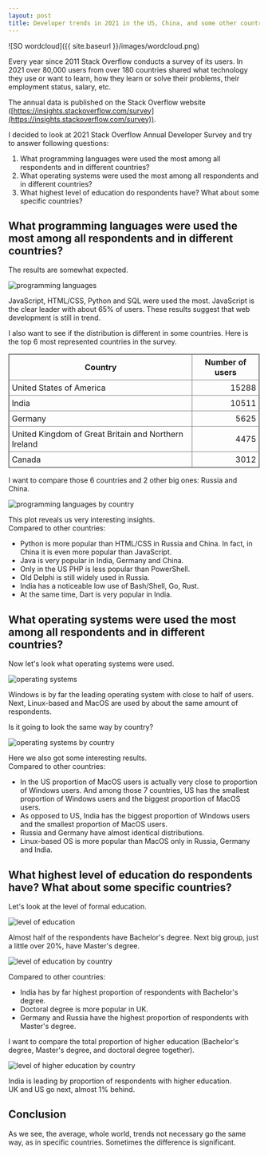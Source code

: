 ```yaml
---
layout: post
title: Developer trends in 2021 in the US, China, and some other countries.
---
```


![SO wordcloud]({{ site.baseurl }}/images/wordcloud.png)

<style>
table {
    border-collapse: collapse;
    border: 1px solid gray;
}
td, th {
    padding: 5px;
    border: 1px solid gray;
}
th {
    font-weight: bold;
}
td:nth-child(2) {
    text-align: right;
}

img:nth-child(1) {
    margin: 5px auto;
    display: block;
}
</style>


Every year since 2011 Stack Overflow conducts a survey of its users. In 2021 over 80,000 users from over 180 countries shared what technology they use or want to learn, how they learn or solve their problems, their employment status, salary, etc.

The annual data is published on the Stack Overflow website ([https://insights.stackoverflow.com/survey](https://insights.stackoverflow.com/survey)).

I decided to look at 2021 Stack Overflow Annual Developer Survey and try to answer following questions:

1. What programming languages were used the most among all respondents and in different countries?
2. What operating systems were used the most among all respondents and in different countries?
3. What highest level of education do respondents have? What about some specific countries?

## What programming languages were used the most among all respondents and in different countries?

The results are somewhat expected.

![programming languages](../images/ds/lang_all.png)

JavaScript, HTML/CSS, Python and SQL were used the most. JavaScript is the clear leader with about 65% of users. These results suggest that web development is still in trend.

I also want to see if the distribution is different in some countries.
Here is the top 6 most represented countries in the survey.

| Country | Number of users |
| --------------------------- | ------------------------ |
| United States of America | 15288 |
| India | 10511  |
| Germany | 5625  |
| United Kingdom of Great Britain and Northern Ireland| 4475  |
| Canada | 3012  |

I want to compare those 6 countries and 2 other big ones: Russia and China.

![programming languages by country](../images/ds/lang_all_by_country.png)

This plot reveals us very interesting insights.  
Compared to other countries:
- Python is more popular than HTML/CSS in Russia and China. In fact, in China it is even more popular than JavaScript.
- Java is very popular in India, Germany and China.
- Only in the US PHP is less popular than PowerShell.
- Old Delphi is still widely used in Russia.
- India has a noticeable low use of Bash/Shell, Go, Rust.
- At the same time, Dart is very popular in India.

## What operating systems were used the most among all respondents and in different countries?

Now let's look what operating systems were used.

![operating systems](../images/ds/os_all.png)

Windows is by far the leading operating system with close to half of users. Next, Linux-based and MacOS are used by about the same amount of respondents.

Is it going to look the same way by country?

![operating systems by country](../images/ds/os_all_by_country.png)

Here we also got some interesting results.  
Compared to other countries:
- In the US proportion of MacOS users is actually very close to proportion of Windows users. And among those 7 countries, US has the smallest proportion of Windows users and the biggest proportion of MacOS users.
- As opposed to US, India has the biggest proportion of Windows users and the smallest proportion of MacOS users.
- Russia and Germany have almost identical distributions.
- Linux-based OS is more popular than MacOS only in Russia, Germany and India.

## What highest level of education do respondents have? What about some specific countries?

Let's look at the level of formal education.

![level of education](../images/ds/ed_all.png)

Almost half of the respondents have Bachelor's degree. Next big group, just a little over 20%, have Master's degree.

![level of education by country](../images/ds/ed_all_by_country.png)

Compared to other countries:
- India has by far highest proportion of respondents with Bachelor's degree.
- Doctoral degree is more popular in UK.
- Germany and Russia have the highest proportion of respondents with Master's degree.

I want to compare the total proportion of higher education (Bachelor's degree, Master's degree, and doctoral degree together).

![level of higher education by country](../images/ds/ed_high_by_country.png)

India is leading by proportion of respondents with higher education.  
UK and US go next, almost 1% behind.

## Conclusion

As we see, the average, whole world, trends not necessary go the same way, as in specific countries. Sometimes the difference is significant.
